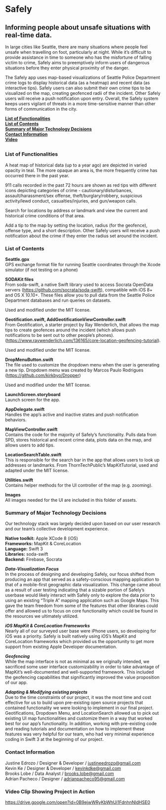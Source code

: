 # Safely

## Informing people about unsafe situations with real-time data.
 
In large cities like Seattle, there are many situations where people feel unsafe when travelling on foot, particularly at night.  While it’s difficult to provide assistance in time to someone who has the misfortune of falling victim to crime, Safely aims to preemptively inform users of dangerous situations before they enter physical proximity of the danger. 
 
The Safely app uses map-based visualizations of Seattle Police Department crime logs to display historical data (as a heatmap) and recent data (as interactive tips).  Safely users can also submit their own crime tips to be visualized on the map, creating geofenced radii of the incident. Other Safely users will receive a push notification upon entry. Overall, the Safely system keeps users vigilant of threats in a more time-sensitive manner than other forms of communication in the city. 

[**List of Functionalities**](https://github.com/kevindke/safely#list-of-functionalities)  
[**List of Contents**](https://github.com/kevindke/safely#list-of-contents)  
[**Summary of Major Technology Decisions**](https://github.com/kevindke/safely#summary-of-major-technology-decisions)  
[**Contact Information**](https://github.com/kevindke/safely#contact-information)  
[**Video**](https://github.com/kevindke/safely#video-clip-showing-project-in-action)  

##

### List of Functionalities

A heat map of historical data (up to a year ago) are depicted in varied opacity in teal. The more opaque an area is, the more frequently crime has occurred there in the past year.
 
911 calls recorded in the past 72 hours are shown as red tips with different icons depicting categories of crime - cautionary/disturbances, assault/harassment/sex offense, theft/burglary/robbery, suspicious activity/lewd conduct, casualties/injuries, and gun/weapon calls.
 
Search for locations by address or landmark and view the current and historical crime conditions of that area.
 
Add a tip to the map by setting the location, radius (for the geofence), offense type,  and a short description. Other Safely users will receive a push notification about the crime if they enter the radius set around the incident.
 
### List of Contents
 
**Seattle.gpx**  
GPS exchange format file for running Seattle coordinates through the Xcode simulator (if not testing on a phone)
 
**SODAKit files**  
From soda-swift, a native Swift library used to access Socrata OpenData servers (https://github.com/socrata/soda-swift), compatible with iOS 8+ and OS X 10.10+. These files allow you to pull data from the Seattle Police Department databases and run queries on datasets. 
 
Used and modified under the MIT license.
 
**Geotification.swift, AddGeotificationViewController.swift**  
From Geotification, a starter project by Ray Wenderlich, that allows the map tips to create geofences around the incident (which allows push notifications to be sent out to other people’s phones). (https://www.raywenderlich.com/136165/core-location-geofencing-tutorial). 
 
Used and modified under the MIT license.
 
**DropMenuButton.swift**  
The file used to customize the dropdown menu when the user is generating a new tip. Dropdown menu was created by Marcos Paulo Rodrigues (https://github.com/kirkbyo/Dropper)
 
Used and modified under the MIT license.  
 
**LaunchScreen.storyboard**  
Launch screen for the app.
 
**AppDelegate.swift**  
Handles the app’s active and inactive states and push notification behaviors.
 
**MapViewController.swift**  
Contains the code for the majority of Safely’s functionality. Pulls data from SPD, stores historical and recent crime data, plots data on the map, and allows users to add tips.
 
**LocationSearchTable.swift**  
This is responsible for the search bar in the app that allows users to look up addresses or landmarks. From ThornTechPublic’s MapKitTutorial, used and adapted under the MIT license.
 
**Utilities.swift**   
Contains helper methods for the UI controller of the map (e.g. zooming).
 
**Images**  
All images needed for the UI are included in this folder of assets.
 
    
### Summary of Major Technology Decisions
Our technology stack was largely decided upon based on our user research and our team’s collective development experience. 
 
**Native toolkit:** Apple XCode 8 (iOS)  
**Frameworks:** MapKit & CoreLocation  
**Language:** Swift 3  
**Libraries:** soda-swift  
**Backend:** Firebase, Socrata  
 
**_Data-Visualization Focus_**  
In the process of designing and developing Safely, our focus shifted from producing an app that served as a safety-conscious mapping application to that of a mobile-first geographic data visualization.  This change came about as a result of user testing indicating that a sizable portion of Safely’s userbase would likely interact with Safely only to explore the data prior to using an existing “Triple A” mapping application such as Google Maps.  This gave the team freedom from some of the features that other libraries could offer and allowed us to focus on core functionality which could be found in the resources we ultimately utilized.
 
**_iOS MapKit & CoreLocation Frameworks_**  
Nearly all of our surveyed user base were iPhone users, so developing for iOS was a priority. Safely is built natively using iOS’s MapKit and CoreLocation frameworks which provided us the opportunity to get more support from existing Apple Developer documentation. 
 
**_Geofencing_**  
While the map interface is not as minimal as we originally intended, we sacrificed some user interface customizability in order to take advantage of MapKit’s well-documented and well-supported framework. This included the geofencing capabilities that significantly improved the value proposition of our app. 
 
**_Adapting & Modifying existing projects_**  
Due to the time constraints of our project, it was the most time and cost effective for us to build upon pre-existing open source projects that contained functionality we were looking to implement in our final project. Geotifications, Dropdown Menu, and LocationSearch allowed us to pick out existing UI map functionalities and customize them in a way that worked best for our app’s functionality. In addition, working with pre-existing code and reading tutorials and documentation on how to implement these features was very helpful for our team, who had very minimal experience coding in Swift 3 at the beginning of our project.
 
 
### Contact Information
Justine Edrozo  /  Designer & Developer  /  justineedrozo@gmail.com  
Kevin Ke  /  Designer & Developer  /  kevinkdke@gmail.com  
Brooks Lobe  /  Data Analyst  /  brooks.lobe@gmail.com  
Adrian Pacheco  /  Designer  /  adrianpacheco95@gmail.com  
 
### Video Clip Showing Project in Action
 
https://drive.google.com/open?id=0B9ejwWRyKbWhUi1FdnhnNldHSE0
